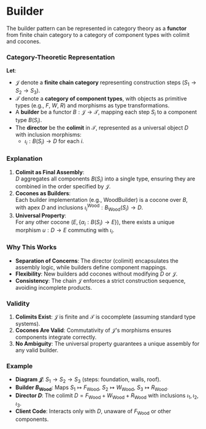 # Builder

The builder pattern can be represented in category theory as a **functor** from finite chain category to a category of component types with colimit and cocones.

### Category-Theoretic Representation  
**Let**:  
- $\mathcal{J}$ denote a **finite chain category** representing construction steps ($S_1 \to S_2 \to S_3$).  
- $\mathcal{T}$ denote a **category of component types**, with objects as primitive types (e.g., $F$, $W$, $R$) and morphisms as type transformations.  
- A **builder** be a functor $B: \mathcal{J} \to \mathcal{T}$, mapping each step $S_i$ to a component type $B(S_i)$.  
- The **director** be the **colimit** in $\mathcal{T}$, represented as a universal object $D$ with inclusion morphisms:  
  - $\iota_i : B(S_i) \to D$ for each $i$.  

### Explanation  
1. **Colimit as Final Assembly**:  
   $D$ aggregates all components $B(S_i)$ into a single type, ensuring they are combined in the order specified by $\mathcal{J}$.  
2. **Cocones as Builders**:  
   Each builder implementation (e.g., $\mathrm{WoodBuilder}$) is a cocone over $B$, with apex $D$ and inclusions $\iota_i^{\mathrm{Wood}} : B_{\mathrm{Wood}}(S_i) \to D$.  
3. **Universal Property**:  
   For any other cocone $(E, \{\alpha_i : B(S_i) \to E\})$, there exists a unique morphism $u : D \to E$ commuting with $\iota_i$.  

### Why This Works  
- **Separation of Concerns**: The director (colimit) encapsulates the assembly logic, while builders define component mappings.  
- **Flexibility**: New builders add cocones without modifying $D$ or $\mathcal{J}$.  
- **Consistency**: The chain $\mathcal{J}$ enforces a strict construction sequence, avoiding incomplete products.  

### Validity  
1. **Colimits Exist**: $\mathcal{J}$ is finite and $\mathcal{T}$ is cocomplete (assuming standard type systems).  
2. **Cocones Are Valid**: Commutativity of $\mathcal{J}$'s morphisms ensures components integrate correctly.  
3. **No Ambiguity**: The universal property guarantees a unique assembly for any valid builder.  

### Example  
- **Diagram $\mathcal{J}$**: $S_1 \to S_2 \to S_3$ (steps: foundation, walls, roof).  
- **Builder $B_{\mathrm{Wood}}$**: Maps $S_1 \mapsto F_{\mathrm{Wood}}$, $S_2 \mapsto W_{\mathrm{Wood}}$, $S_3 \mapsto R_{\mathrm{Wood}}$.  
- **Director $D$**: The colimit $D = F_{\mathrm{Wood}} + W_{\mathrm{Wood}} + R_{\mathrm{Wood}}$ with inclusions $\iota_1, \iota_2, \iota_3$.  
- **Client Code**: Interacts only with $D$, unaware of $F_{\mathrm{Wood}}$ or other components.  
